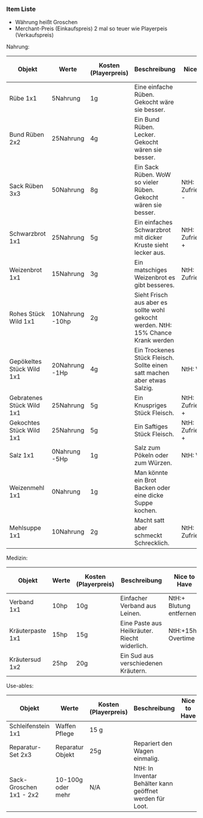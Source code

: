 ### Item Liste

- Währung heißt Groschen
- Merchant-Preis (Einkaufspreis) 2 mal so teuer wie Playerpeis (Verkaufspreis)

Nahrung:

| Objekt                    | Werte           | Kosten (Playerpreis) | Beschreibung                                                        | Nice to Have         | Start Item Anzahl|
| ------------------------- | --------------- | ------ | --------------------------------------------------------------------------------- | -------------------- |------|
| Rübe 1x1                  | 5Nahrung        | 1g     | Eine einfache Rüben. Gekocht wäre sie besser.                                     |                      |   8  |
| Bund Rüben 2x2            | 25Nahrung       | 4g     | Ein Bund Rüben. Lecker. Gekocht wären sie besser.                                 |                      |   4  |
| Sack Rüben 3x3            | 50Nahrung       | 8g     | Ein Sack Rüben. WoW so vieler Rüben. Gekocht wären sie besser.                    | NtH: Zufriedenheit - |   2  |
| Schwarzbrot 1x1           | 25Nahrung       | 5g     | Ein einfaches Schwarzbrot mit dicker Kruste sieht lecker aus.                     | NtH: Zufriedenheit + |   4  |
| Weizenbrot 1x1            | 15Nahrung       | 3g     | Ein matschiges Weizenbrot es gibt besseres.                                       | NtH: Zufriedenheit-  |   4  |
| Rohes Stück Wild 1x1      | 10Nahrung -10hp | 2g     | Sieht Frisch aus aber es sollte wohl gekocht werden. NtH: 15% Chance Krank werden |                      |  0   |
| Gepökeltes Stück Wild 1x1 | 20Nahrung -1Hp  | 4g     | Ein Trockenes Stück Fleisch. Sollte einen satt machen aber etwas Salzig.          | NtH: Wasser-         |  0   |
| Gebratenes Stück Wild 1x1 | 25Nahrung       | 5g     | Ein Knuspriges Stück Fleisch.                                                     | NtH: Zufriedenheit + |  2   |
| Gekochtes Stück Wild 1x1  | 25Nahrung       | 5g     | Ein Saftiges Stück Fleisch.                                                       | NtH: Zufriedenheit + |  0   |
| Salz 1x1                  | 0Nahrung -5Hp   | 1g     | Salz zum Pökeln oder zum Würzen.                                                  | NtH: Wasser-         |  0   |
| Weizenmehl 1x1            | 0Nahrung        | 1g     | Man könnte ein Brot Backen oder eine dicke Suppe kochen.                          |                      |   0  |
| Mehlsuppe 1x1             | 10Nahrung       | 2g     | Macht satt aber schmeckt Schrecklich.                                             | NtH: Zufriedenheit-  |   4  |

Medizin:

| Objekt           | Werte | Kosten (Playerpreis) | Beschreibung                    | Nice to Have            | Start Item Anzahl |
| ---------------- | ----- | ------ | --------------------------------------------- | ----------------------- |------|
| Verband 1x1      | 10hp  | 10g    | Einfacher Verband aus Leinen.                 | NtH:+ Blutung entfernen |  4   |
| Kräuterpaste 1x1 | 15hp  | 15g    | Eine Paste aus Heilkräuter. Riecht widerlich. | NtH:+15hp Overtime      |  2   |
| Kräutersud 1x2   | 25hp  | 20g    | Ein Sud aus verschiedenen Kräutern.           |                         |  2   |

Use-ables:

| Objekt                  | Werte             | Kosten (Playerpreis) | Beschreibung                               | Nice to Have | Start Item Anzahl
| ----------------------- | ----------------- | ------ | -------------------------------------------------------- | ------------ |------|
| Schleifenstein 1x1      | Waffen Pflege     | 15 g   |                                                          |              |   0  |
| Reparatur-Set 2x3       | Reparatur Objekt  | 25g    | Repariert den Wagen einmalig.                            |              |   2  |
| Sack-Groschen 1x1 - 2x2 | 10-100g oder mehr | N/A    | NtH: In Inventar Behälter kann geöffnet werden für Loot. |              |   1  |
